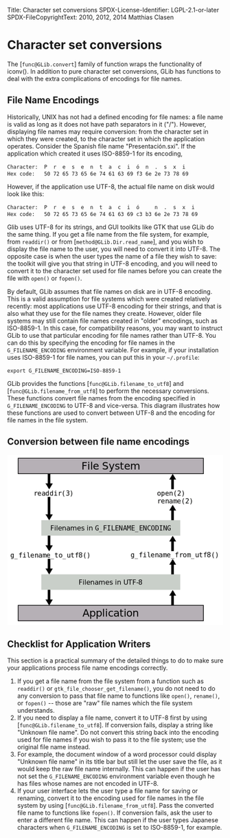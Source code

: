 Title: Character set conversions
SPDX-License-Identifier: LGPL-2.1-or-later
SPDX-FileCopyrightText: 2010, 2012, 2014 Matthias Clasen

# Character set conversions

The [`func@GLib.convert`] family of function wraps the functionality of
iconv(). In addition to pure character set conversions, GLib has functions
to deal with the extra complications of encodings for file names.

## File Name Encodings

Historically, UNIX has not had a defined encoding for file names: a file
name is valid as long as it does not have path separators in it ("/").
However, displaying file names may require conversion: from the character
set in which they were created, to the character set in which the
application operates. Consider the Spanish file name "Presentación.sxi". If
the application which created it uses ISO-8859-1 for its encoding,

```
Character:  P  r  e  s  e  n  t  a  c  i  ó  n  .  s  x  i
Hex code:   50 72 65 73 65 6e 74 61 63 69 f3 6e 2e 73 78 69
```

However, if the application use UTF-8, the actual file name on disk would
look like this:

```
Character:  P  r  e  s  e  n  t  a  c  i  ó     n  .  s  x  i
Hex code:   50 72 65 73 65 6e 74 61 63 69 c3 b3 6e 2e 73 78 69
```

Glib uses UTF-8 for its strings, and GUI toolkits like GTK that use GLib do
the same thing. If you get a file name from the file system, for example,
from `readdir()` or from [`method@GLib.Dir.read_name`], and you wish to
display the file name to the user, you will need to convert it into UTF-8.
The opposite case is when the user types the name of a file they wish to
save: the toolkit will give you that string in UTF-8 encoding, and you will
need to convert it to the character set used for file names before you can
create the file with `open()` or `fopen()`.

By default, GLib assumes that file names on disk are in UTF-8 encoding. This
is a valid assumption for file systems which were created relatively
recently: most applications use UTF-8 encoding for their strings, and that
is also what they use for the file names they create. However, older file
systems may still contain file names created in "older" encodings, such as
ISO-8859-1. In this case, for compatibility reasons, you may want to
instruct GLib to use that particular encoding for file names rather than
UTF-8. You can do this by specifying the encoding for file names in the
`G_FILENAME_ENCODING` environment variable. For example, if your installation
uses ISO-8859-1 for file names, you can put this in your `~/.profile`:

    export G_FILENAME_ENCODING=ISO-8859-1

GLib provides the functions [`func@GLib.filename_to_utf8`] and
[`func@GLib.filename_from_utf8`] to perform the necessary conversions. These
functions convert file names from the encoding specified in
`G_FILENAME_ENCODING` to UTF-8 and vice-versa.  This diagram illustrates how
these functions are used to convert between UTF-8 and the encoding for file
names in the file system.

## Conversion between file name encodings

![](file-name-encodings.png)

## Checklist for Application Writers

This section is a practical summary of the detailed things to do to make
sure your applications process file name encodings correctly.

1. If you get a file name from the file system from a function such as
   `readdir()` or `gtk_file_chooser_get_filename()`, you do not need to do
   any conversion to pass that file name to functions like `open()`,
   `rename()`, or `fopen()` -- those are "raw" file names which the file
   system understands.
2. If you need to display a file name, convert it to UTF-8 first by using
   [`func@GLib.filename_to_utf8`]. If conversion fails, display a string
   like "Unknown file name". Do not convert this string back into the
   encoding used for file names if you wish to pass it to the file system;
   use the original file name instead.
3. For example, the document window of a word processor could display
   "Unknown file name" in its title bar but still let the user save the
   file, as it would keep the raw file name internally. This can happen if
   the user has not set the `G_FILENAME_ENCODING` environment variable even
   though he has files whose names are not encoded in UTF-8.
4. If your user interface lets the user type a file name for saving or
   renaming, convert it to the encoding used for file names in the file
   system by using [`func@GLib.filename_from_utf8`]. Pass the converted file
   name to functions like `fopen()`. If conversion fails, ask the user to
   enter a different file name. This can happen if the user types Japanese
   characters when `G_FILENAME_ENCODING` is set to ISO-8859-1, for example.
